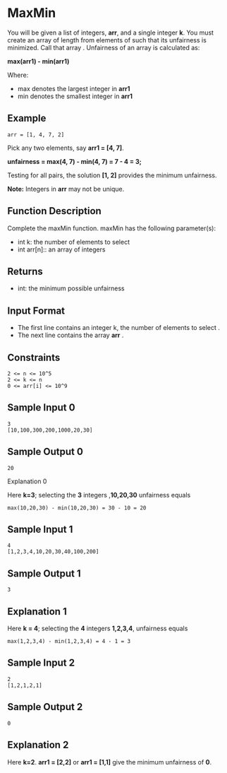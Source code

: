 # MaxMin

You will be given a list of integers, **arr**, and a single integer **k**. You must create an array of length  from elements of  such that its unfairness is minimized. Call that array . Unfairness of an array is calculated as:

**max(arr1) - min(arr1)**

Where:
- max denotes the largest integer in **arr1**
- min denotes the smallest integer in **arr1**

## Example
```
arr = [1, 4, 7, 2]
```

Pick any two elements, say **arr1 = [4, 7]**.

**unfairness = max(4, 7) - min(4, 7) = 7 - 4 = 3;**

Testing for all pairs, the solution **[1, 2]** provides the minimum unfairness.

**Note:**  Integers in **arr** may not be unique.

## Function Description

Complete the maxMin function.
maxMin has the following parameter(s):

* int k: the number of elements to select
* int arr[n]:: an array of integers

## Returns
* int: the minimum possible unfairness

## Input Format

* The first line contains an integer k, the number of elements to select .
* The next  line contains the array **arr** .

## Constraints

```
2 <= n <= 10^5
2 <= k <= n
0 <= arr[i] <= 10^9
```

## Sample Input 0

```
3
[10,100,300,200,1000,20,30]
```

## Sample Output 0

```
20
```

Explanation 0

Here **k=3**; selecting the **3** integers ,**10,20,30** unfairness equals

```
max(10,20,30) - min(10,20,30) = 30 - 10 = 20
```

## Sample Input 1

```
4
[1,2,3,4,10,20,30,40,100,200]
```

## Sample Output 1

```
3
```

## Explanation 1
Here **k = 4**; selecting the **4** integers **1,2,3,4**, unfairness equals

```
max(1,2,3,4) - min(1,2,3,4) = 4 - 1 = 3
```

## Sample Input 2

```
2
[1,2,1,2,1]
```

## Sample Output 2
```
0
```
## Explanation 2

Here **k=2**. **arr1 = [2,2]**  or **arr1 = [1,1]** give the minimum unfairness of **0**.

